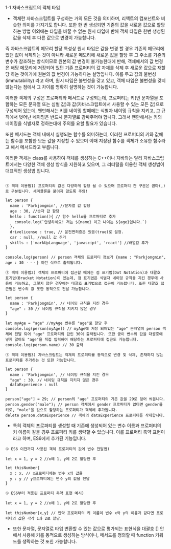 1-1 자바스크립트의 객체 타입

- 객체란 자바스크립트를 구성하는 거의 모든 것을 의미하며, 리액트의 컴포넌트와 비슷한 의미를 가지기도 합니다. 또한 한 번 생성되면 기존의 값을 새로운 값으로 할당하는 방법 이외에는 타입을 바꿀 수 없는 원시 타입에 반해 객체 타입은 한번 생성된 값을 삭제 후 다른 값으로 변경이 가능합니다. 

즉 자바스크립트의 메모리 할당 특성상 원시 타입은 값을 변경 할 경우 기존의 메모리에 있던 값이 삭제되는 것이 아니라 새로운 메모리에 새로운 값을 할당 후 그 주소를 기존의 변수가 참조하는 방식이므로 원본의 값 변경이 불가능한대에 반해, 객체에서의 값 변경은 해당 메모리에 저장되어 있던 기존 프로퍼티의 값 자체를 삭제 후 새로운 값으로 재할당 하는 것이기에 원본의 값 변경이 가능하다는 설명입니다. 이를 두고 값의 불변성(immutability) 라고 하며, 원시 타입은 불변성을 갖고 있고, 객체 타입은 불변성을 갖지 않는다는 점에서 그 차이를 명확히 설명하는 것이 가능합니다.

이러한 객체의 구성은 프로퍼티와 메서드로 구성되는데, 프로퍼티는 키(빈 문자열을 포함하는 모든 문자열 또는 심벌 값)과 값(자바스크립트에서 사용할 수 있는 모든 값)으로 구성되어 있는데, 왠만해서는 키를 네이밍 할때에는 식별자 네이밍 규칙을 지키고, 그 규칙에서 벗어난 네이밍은 반드시 문자열로 감싸주어야 합니다. 그래서 왠만해서는 키의 네이밍을 식별자로 정하는대에 주의를 요할 필요가 있습니다.

또한 메서드는 객체 내에서 실행되는 함수를 의미하는데, 이러한 프로퍼티의 키와 값에는 함수를 포함한 모든 값을 지정할 수 있으며 이때 지정된 함수를 객체가 소유한 함수라고 해서 메서드라고 부릅니다. 

이러한 객체는 class를 사용하여 객체를 생성하는 C++이나 자바와는 달리 자바스크립트에서는 다양한 객체 생성 방식을 지원하고 있으며, 그 리터럴을 이용한 객체 생성법이 대표적인 생성법 입니다.

```

① 객체 이용법1) 프로퍼티의 값은 다양하게 할당 될 수 있으며 프로퍼티 간 구분은 콤마(,)로 구분됩니다. 세미콜론을 붙이지 않도록 주의!

let person {
  name : 'Parkjongmin', //문자열 값 할당
  age : 30, //숫자 값 할당
  hello : function(){ // 함수 hello를 프로퍼티로 추가
    console.log(`안녕하세요! 저는 ${name} 이고 나이는 ${age}입니다.`)
  },
  drivelicense : true, // 운전면허증은 있음(true)로 설정.
  car : null, //null 값 추가
  skills : ['markUpLanguage', 'javascipt', 'react'] //배열값 추가
}

console.log(person) // person 객체의 프로퍼티 정보가 {name : "Parkjongmin", age : 30 ㆍㆍㆍ} 이런 식으로 출력됩니다.

① 객체 이용법2) 객체의 프로퍼티에 접근할 때에는 점 표기법(Dot Notation)과 대괄호 표기법(Bracket Notation)이 있는데, 점 표기법은 식별자 네이밍 규칙을 지킨 경우에 사용이 가능하고, 그렇지 않은 경우에는 대괄호 표기법으로 접근이 가능합니다. 또한 대괄호 접근법은 변수의 값 또한 동적으로 전달 가능합니다. 

let person {
  name : 'Parkjongmin', // 네이밍 규칙을 지킨 경우
  "age" : 30 // 네이밍 규칙을 지키지 않은 경우
}

let myAge = "age" //myAge 변수를 "age"로 할당 후
console.log(person[myAge]) // myAge에 저장 되어있는 "age" 문자열이 person 객체에 전달 되어 "age" 프로퍼티의 값인 30이 출력됩니다. 또한 굳이 변수의 값을 대괄호에 넣지 않아도 "age"을 직접 입력하여 해당하는 프로퍼티에 접근도 가능합니다.
console.log(person.name) // 30 출력

① 객체 이용법3) 자바스크립트는 객체의 프로퍼티를 동적으로 변경 및 삭제, 존재하지 않는 프로퍼티를 추가하는 것 또한 가능합니다. 

let person {
  name : 'Parkjongmin', // 네이밍 규칙을 지킨 경우
  "age" : 30, // 네이밍 규칙을 지키지 않은 경우
  dataExperience : null
}

person["age"] = 29; // person의 "age" 프로퍼티의 기존 값을 29로 덮어 씌웁니다.
person.gender("male"); // person 객체에서 gender 프로퍼티가 없다면 gender를 키로, "male"을 값으로 할당하는 프로퍼티가 객체에 추가됩니다.
delete person.dataExperience // 객체의 dataExperience 프로퍼티를 삭제합니다.

```

- 특히 객체의 프로퍼티를 생성할 때 기존에 생성되어 있는 변수 이름과 프로퍼티의 키 이름이 같을 경우 프로퍼티 키를 생략할 수 있습니다. 이를 프로퍼티 축약 표현이라고 하며, ES6에서 추가된 기능입니다.

```
① ES6 이전까지 사용된 객체 프로퍼티의 값에 변수 전달법)

let x = 1, y = 2 //x에 1, y에 2로 할당한 후

let thisNumber{
  x : x, // x프로퍼티에는 변수 x의 값을
  y : y // y프로퍼티에는 변수 y의 값을 전달
}

① ES6부터 적용된 프로퍼티 축약 표현 예시)

let x = 1, y = 2 //x에 1, y에 2로 할당한 후

let thisNumber{x,y} // 만약 프로퍼티의 키 이름이 변수 x와 y의 이름과 같다면 프로퍼티의 값은 각각 1과 2로 할당.

```

- 또한 문자열, 문자열로 타입 변환할 수 있는 값으로 평가되는 표현식을 대괄호 [] 안에서 사용해 키를 동적으로 생성하는 방식이나, 메서드를 정의할 때 function 키워드를 생략하는 것 또한 가능합니다.
